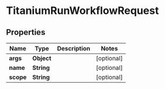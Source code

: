 

# TitaniumRunWorkflowRequest


## Properties

| Name | Type | Description | Notes |
|------------ | ------------- | ------------- | -------------|
|**args** | **Object** |  |  [optional] |
|**name** | **String** |  |  [optional] |
|**scope** | **String** |  |  [optional] |



